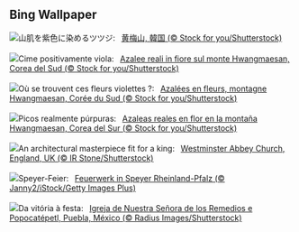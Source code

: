 ## Bing Wallpaper
![](https://www.bing.com/th?id=OHR.HwangmaesanAzaleas_JA-JP5660353966_UHD.jpg&w=1000)山肌を紫色に染めるツツジ:&nbsp;&ensp;[黄梅山, 韓国 (© Stock for you/Shutterstock)](https://www.bing.com/th?id=OHR.HwangmaesanAzaleas_JA-JP5660353966_UHD.jpg)
<br><br/>
![](https://www.bing.com/th?id=OHR.HwangmaesanAzaleas_IT-IT3245665910_UHD.jpg&w=1000)Cime positivamente viola:&nbsp;&ensp;[Azalee reali in fiore sul monte Hwangmaesan, Corea del Sud (© Stock for you/Shutterstock)](https://www.bing.com/th?id=OHR.HwangmaesanAzaleas_IT-IT3245665910_UHD.jpg)
<br><br/>
![](https://www.bing.com/th?id=OHR.HwangmaesanAzaleas_FR-FR3419632015_UHD.jpg&w=1000)Où se trouvent ces fleurs violettes ?:&nbsp;&ensp;[Azalées en fleurs, montagne Hwangmaesan, Corée du Sud (© Stock for you/Shutterstock)](https://www.bing.com/th?id=OHR.HwangmaesanAzaleas_FR-FR3419632015_UHD.jpg)
<br><br/>
![](https://www.bing.com/th?id=OHR.HwangmaesanAzaleas_ES-ES6421131514_UHD.jpg&w=1000)Picos realmente púrpuras:&nbsp;&ensp;[Azaleas reales en flor en la montaña Hwangmaesan, Corea del Sur (© Stock for you/Shutterstock)](https://www.bing.com/th?id=OHR.HwangmaesanAzaleas_ES-ES6421131514_UHD.jpg)
<br><br/>
![](https://www.bing.com/th?id=OHR.CollegiateChurch_EN-GB2302415888_UHD.jpg&w=1000)An architectural masterpiece fit for a king:&nbsp;&ensp;[Westminster Abbey Church, England, UK (© IR Stone/Shutterstock)](https://www.bing.com/th?id=OHR.CollegiateChurch_EN-GB2302415888_UHD.jpg)
<br><br/>
![](https://www.bing.com/th?id=OHR.RheininFlammen_DE-DE8169751630_UHD.jpg&w=1000)Speyer-Feier:&nbsp;&ensp;[Feuerwerk in Speyer Rheinland-Pfalz (© Janny2/iStock/Getty Images Plus)](https://www.bing.com/th?id=OHR.RheininFlammen_DE-DE8169751630_UHD.jpg)
<br><br/>
![](https://www.bing.com/th?id=OHR.Popocatepetl_PT-BR1206870374_UHD.jpg&w=1000)Da vitória à festa:&nbsp;&ensp;[Igreja de Nuestra Señora de los Remedios e Popocatépetl, Puebla, México (© Radius Images/Shutterstock)](https://www.bing.com/th?id=OHR.Popocatepetl_PT-BR1206870374_UHD.jpg)
<br><br/>
